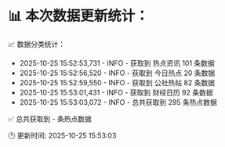 📊 本次数据更新统计：
==========================

📈 数据分类统计：
- 2025-10-25 15:52:53,731 - INFO - 获取到 热点资讯 101 条数据
- 2025-10-25 15:52:56,520 - INFO - 获取到 今日热点 20 条数据
- 2025-10-25 15:52:59,550 - INFO - 获取到 公社热帖 82 条数据
- 2025-10-25 15:53:01,431 - INFO - 获取到 财经日历 92 条数据
- 2025-10-25 15:53:03,072 - INFO - 总共获取到 295 条热点数据

✅ 总共获取到 - 条热点数据

🕐 更新时间: 2025-10-25 15:53:03
